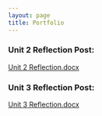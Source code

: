 ```yaml
---
layout: page 
title: Portfolio
---
```


### Unit 2 Reflection Post:
[Unit 2 Reflection.docx](https://github.com/cristobal-escobar/website/files/11587003/Unit.2.Reflection.docx)

### Unit 3 Reflection Post:
[Unit 3 Reflection.docx](https://github.com/cristobal-escobar/website/files/11715708/Unit.3.Reflection.docx)

